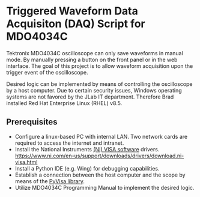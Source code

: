 # Triggered Waveform Data Acquisiton (DAQ) Script for MDO4034C

Tektronix MDO4034C oscilloscope can only save waveforms in manual mode. By manually pressing a button on the front panel or in the web interface. The goal of this project is to allow waveform acquisition upon the trigger event of the oscilloscope.

Desired logic can be implemented by means of controlling the oscilloscope by a host computer. Due to certain security issues, Windows operating systems are not favored by the JLab IT department. Therefore Brad installed Red Hat Enterprise Linux (RHEL) v8.5.

## Prerequisites
* Configure a linux-based PC with internal LAN. Two network cards are required to access the internet and intranet.
* Install the National Instruments [(NI) VISA software](https://www.ni.com/en-us/support/downloads/drivers/download.ni-visa.html) drivers.
https://www.ni.com/en-us/support/downloads/drivers/download.ni-visa.html
* Install a Python IDE (e.g. Wing) for debugging capabilities.
* Establish a connection between the host computer and the scope by means of the [PyVisa library](https://pyvisa.readthedocs.io/en/latest/). 
* Utilize MDO4034C Programming Manual to implement the desired logic.
